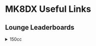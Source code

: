 # MK8DX Useful Links

## Lounge Leaderboards

<details>
  <summary>150cc</summary>
  
  - [Season 1](/docs/lounge-leaderboards/150cc/S1)
  - [Season 2](/docs/lounge-leaderboards/150cc/S2)
  - [Season 3](/docs/lounge-leaderboards/150cc/S3)
  - [Season 4 (Part 1)](/docs/lounge-leaderboards/150cc/S4_1)
  - [the Others](/docs/lounge-leaderboards/150cc)
</datails>
